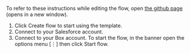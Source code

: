 To refer to these instructions while editing the flow, open [the github page](https://github.com/ot4i/app-connect-templates/blob/CMPE272-EcoBuild-Team-9/resources/markdown/Create%20file%20with%20contents%20in%20Box%20for%20every%20new%20document%20in%20Salesforce_instructions.md) (opens in a new window).

1. Click Create flow to start using the template.
2. Connect to your Salesforce account.
3. Connect to your Box account.
To start the flow, in the banner open the options menu [⋮] then click Start flow.
